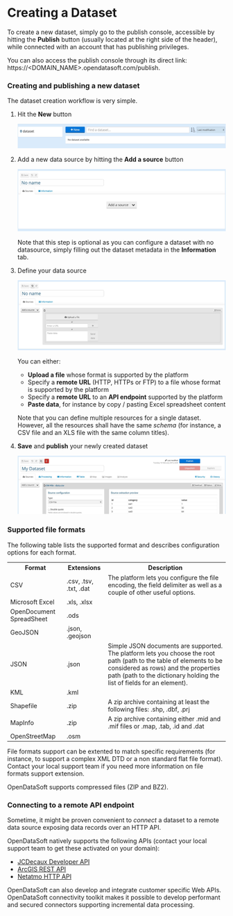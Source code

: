 # Creating a Dataset

To create a new dataset, simply go to the publish console, accessible by hitting the **Publish** button (usually located at the right side of the header), while connected with an account that has publishing privileges.

You can also access the publish console through its direct link: https://<DOMAIN_NAME>.opendatasoft.com/publish.

### Creating and publishing a new dataset

The dataset creation workflow is very simple.

1. Hit the **New** button

    ![New Dataset](publish_newbutton.jpg)

2. Add a new data source by hitting the **Add a source** button

    ![New Data Source](publish_addsource.jpg)

    Note that this step is optional as you can configure a dataset with no datasource, simply filling out the dataset metadata in the **Information** tab.

3. Define your data source

    ![Configure Data Source](publish_source.jpg)

    You can either:

    * **Upload a file** whose format is supported by the platform
    * Specify a **remote URL** (HTTP, HTTPs or FTP) to a file whose format is supported by the platform
    * Specify a **remote URL** to an **API endpoint** supported by the platform
    * **Paste data**, for instance by copy / pasting Excel spreadsheet content

    Note that you can define multiple resources for a single dataset. However, all the resources shall have the same *schema* (for instance, a CSV file and an XLS file with the same column titles).

4. **Save** and **publish** your newly created dataset

    ![Save and Publish](publish_saveandpublish.jpg)

### Supported file formats

The following table lists the supported format and describes configuration options for each format.

<table>
<tr><th>Format</th><th>Extensions</th><th>Description</th></tr>
<tr><td>CSV</td><td>.csv, .tsv, .txt, .dat</td><td>The platform lets you configure the file encoding, the field delimiter as well as a couple of other useful options.</td></tr>
<tr><td>Microsoft Excel</td><td>.xls, .xlsx</td><td></td></tr>
<tr><td>OpenDocument SpreadSheet</td><td>.ods</td><td></td></tr>
<tr><td>GeoJSON</td><td>.json, .geojson</td><td></td></tr>
<tr><td>JSON</td><td>.json</td><td>Simple JSON documents are supported. The platform lets you choose the root path (path to the table of elements to be considered as rows) and the properties path (path to the dictionary holding the list of fields for an element).</td></tr>
<tr><td>KML</td><td>.kml</td><td></td></tr>
<tr><td>Shapefile</td><td> .zip</td><td>A zip archive containing at least the following files: <NAME>.shp, <NAME>.dbf, <NAME>.prj</td></tr>
<tr><td>MapInfo</td><td>.zip</td><td>A zip archive containing either <NAME>.mid and <NAME>.mif files or <NAME>.map, <NAME>.tab, <NAME>.id and <NAME>.dat</td></tr>
<tr><td>OpenStreetMap</td><td>.osm</td><td></td></tr>
</table>

File formats support can be extented to match specific requirements (for instance, to support a complex XML DTD or a non standard flat file format). Contact your local support team if you need more information on file formats support extension.

OpenDataSoft supports compressed files (ZIP and BZ2).

### Connecting to a remote API endpoint

Sometime, it might be proven convenient to *connect* a dataset to a remote data source exposing data records over an HTTP API.

OpenDataSoft natively supports the following APIs (contact your local support team to get these activated on your domain):

 * [JCDecaux Developer API](https://developer.jcdecaux.com/)
 * [ArcGIS REST API](http://resources.arcgis.com/en/help/rest/apiref/)
 * [Netatmo HTTP API](https://dev.netatmo.com/doc)

OpenDataSoft can also develop and integrate customer specific Web APIs. OpenDataSoft connectivity toolkit makes it possible to develop performant and secured connectors supporting incremental data processing.
